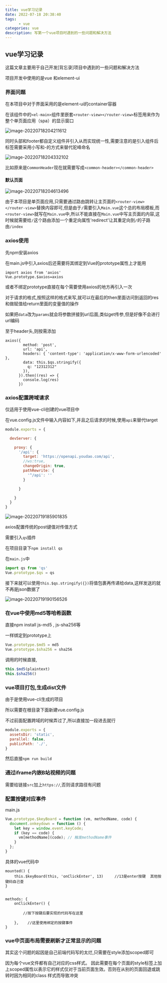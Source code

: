 ```yaml
---
title: vue学习记录
date: 2022-07-18 20:38:40
tags:
      - vue
categories: vue
description: 写第一个vue项目时遇到的一些问题和解决方法
---
```


## vue学习记录

这篇文章主要用于自己开发[背忘录]项目中遇到的一些问题和解决方法

项目开发中使用的是vue 和element-ui

### 界面问题

在本项目中对于界面采用的是element-ui的container容器

在该组件中的`<el-main>`组件里嵌套`<router-view></router-view>`标签用来作为整个单页面应用（spa）的显示窗口

![image-20220718204211612](https://picture-1304716932.cos.ap-chengdu.myqcloud.com/img/image-20220718204211612.png)

同时头部和footer都自定义组件并引入从而实现统一性,需要注意的是引入组件后标签需要采用小写和-的方式来替代驼峰命名

![image-20220718204332102](https://picture-1304716932.cos.ap-chengdu.myqcloud.com/img/image-20220718204332102.png)

比如原来是`CommonHeader`现在就需要写成`<common-header></common-header>`

#### 默认页面

![image-20220718204613496](https://picture-1304716932.cos.ap-chengdu.myqcloud.com/img/image-20220718204613496.png)

由于本项目是单页面应用,只需要通过路由跳转让主页面的`<router-view></router-view>`替换内容即可,但是由于`/`需要引入`Main.vue`这个总的布局模板,而`<router-view>`就写在`Main.vue`中,所以不能直接在`Main.vue`中写主页面的内容,这时候就需要给`/`这个路由添加一个重定向属性'redirect'让其重定向到`/`的子路由`/index`

### axios使用

先npm安装axios

在main.js中引入axios后还需要将其绑定到Vue的prototype属性上才能用

```vue
import axios from 'axios'
Vue.prototype.$axios=axios
```

或者不绑定prototype直接在每个需要使用axios的地方再引入一次

对于请求的格式,按照这样的格式来写,就可以在最后的then里面访问到返回的res和做赋值给return里面的变量值的操作

如果把`data`改为`params`就会将参数拼接到url后面,类似get传参,但是好像不会进行url编码

至于header头,则按需添加

```vue
axios({
        method: 'post',
        url: 'api',
        headers: { 'content-type': 'application/x-www-form-urlencoded' },
        data: this.$qs.stringify({
          q: "12312312"
        }),
      }).then((res) => {
        console.log(res)
      })
```



### axios配置跨域请求

仅适用于使用vue-cli创建的vue项目中

在vue.config.js文件中输入内容如下,并且之后请求的时候,使用`api`来替代target

```js
module.exports = {

  devServer: {

    proxy: {
      '/api': {
        target: 'https://openapi.youdao.com/api',
        //ws:true,
        changeOrigin: true,
        pathRewrite: {
          '^/api': ''
        }

      }

    }
  }
}
```

![image-20220719185901835](https://picture-1304716932.cos.ap-chengdu.myqcloud.com/img/image-20220719185901835.png)

axios配置传统的post键值对传值方式

需要引入`qs`插件

在项目目录下`npm install qs`

在`main.js`中

```js
import qs from 'qs'
Vue.prototype.$qs = qs
```

接下来就可以使用`this.$qs.stringify({})`将值包裹再传递给data,这样发送的就不再是json数据了

![image-20220719190156526](https://picture-1304716932.cos.ap-chengdu.myqcloud.com/img/image-20220719190156526.png)

### 在vue中使用md5等哈希函数

直接npm install js-md5 , js-sha256等

一样绑定到prototype上

```js
Vue.prototype.$md5 = md5
Vue.prototype.$sha256 = sha256
```

调用的时候直接,

```js
this.$md5(plaintext)
this.$sha256()
```

### vue项目打包,生成dist文件

由于是使用vue-cli生成的项目

所以需要在根目录下面新建vue.config.js

不过前面配置跨域的时候弄过了,所以直接加一段进去就行

```js
module.exports = {
  assetsDir: 'static',
  parallel: false,
  publicPath: './',
}
```

然后直接`npm run build`

### 通过iframe内嵌B站视频的问题

需要给链接`src`加上`https://`,否则请求路径有问题



### 配置按键对应事件

main.js

```js
Vue.prototype.$keyBoard = function (vm, methodName, code) {
  document.onkeydown = function () {
    let key = window.event.keyCode;
    if (key == code) {
      vm[methodName](code); // 触发methodName事件
    }
  };
}

```

具体的vue代码中

```vue
mounted() {
    this.$keyBoard(this, 'onClickEnter', 13)     //13是enter按键  其他按键码自己查
}


methods: {
    onClickEnter() {

		//按下按键后要实现的代码写在这里

	},    //这里使用绑定的按键事件
}

```



### vue中页面布局需要刷新才正常显示的问题

其实这个问题的起因是自己前端代码写的太烂,只需要在style添加scoped即可

因为每个vue文件都有自己对应的css样式。
因此需要在每个页面的style标签上加上scoped属性以表示它的样式仅对于当前页面生效。否则在从别的页面回退或跳转时因为相同的class 样式而导致冲突



